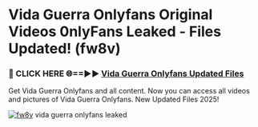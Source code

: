 # Vida Guerra Onlyfans Original Videos 0nlyFans Leaked - Files Updated! (fw8v)

<h3>🔴 CLICK HERE 🌐==►► <a href="https://tinyurl.com/x26r9saj" rel="nofollow">Vida Guerra Onlyfans Updated Files</a></h3>

Get Vida Guerra Onlyfans and all content. Now you can access all videos and pictures of Vida Guerra Onlyfans. New Updated Files 2025!

[![fw8v](https://i.imgur.com/LkgZPqh.gif)](https://tinyurl.com/x26r9saj)
vida guerra onlyfans leaked